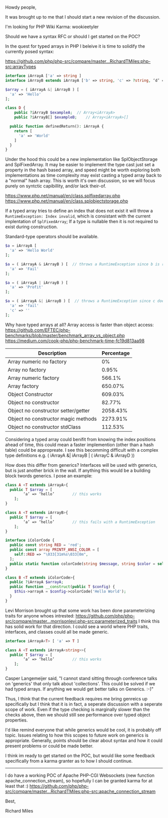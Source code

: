 Howdy people, 

It was brought up to me that I should start a new revision of the discussion.

I'm looking for PHP Wiki Karma: wookieetyler

Should we have a syntax RFC or should I get started on the POC?

In the quest for typed arrays in PHP I beleive it is time to solidify the currently posed syntax:

https://github.com/php/php-src/compare/master...RichardTMiles:php-src:arrayTypes

```php
interface iArrayA ['a' => string ]
interface iArrayB extends iArrayA ['b' => string, 'c' => ?string, ‘d’ =>  SomeClass, ‘e’=>  ?iArrayA, ‘f’ => mixed ]

$array = ( iArrayA &| iArrayB ) [
  'a' => 'Hello'
];

class D {
	public ?iArrayB $exampleA;	// Array<iArrayA>
	public ?iArrayB[] $exampleB;	// Array<iArrayA>[]

  public function definedReturn(): iArrayA {
    return [
      'a' => 'World'
    ]
  }
}
```

Under the hood this could be a new implementation like SplObjectStorage and SplFixedArray. It may be easier to implement the type cast just set a property in the hash based array, and speed might be worth exploring both implementations as time complexity may exist casting a typed array back to a "normal" hash array. This is worth it's own discussion, so we will focus purely on syntctic capibillity, and/or lack their-of. 

https://www.php.net/manual/en/class.splfixedarray.php
https://www.php.net/manual/en/class.splobjectstorage.php

If a typed array tries to define an index that does not exist it will throw a `RuntimeException: Index invalid`, which is consistant with the current implentation of `SplFixedArray`; If a type is nullable then it is not required to exist during construction.

Standard-type operators should be available. 
```php
$a = iArrayA [
  'a' => 'Hello World'
];

$a = ( iArrayA & iArrayB ) [  // throws a RuntimeException since b is required in iArrayB
  'a' => 'Fail'
];

$a = ( iArrayA | iArrayB ) [
  'a' => 'Profit'
];

$a = ( iArrayA &| iArrayB ) [  // throws a RuntimeException since c does not exist in iArrayA and b is required in iArrayB
  'a' => 'fail'
  'c' => ''
];
```

Why have typed arrays at all? Array access is faster than object access:
https://github.com/EFTEC/php-benchmarks/blob/master/benchmark_array_vs_object.php
https://medium.com/cook-php/php-benchmark-time-fc19d813aa98

| Description                                  | Percentage   |
|----------------------------------------------|--------------|
| Array numeric no factory                     | 0%           |
| Array no factory                             | 0.95%        |
| Array numeric factory                        | 566.1%       |
| Array factory                                | 650.07%      |
| Object Constructor                           | 609.03%      |
| Object no constructor                        | 82.77%       |
| Object no constructor setter/getter          | 2058.43%     |
| Object no constructor magic methods          | 2273.91%     |
| Object no constructor stdClass               | 112.53%      |

Considering a typed array could benifit from knowing the index positions ahead of time, this could mean a faster implemention (other than a hash table) could be appropreate. I see this becomming difficult with a complex type definitions e.g. ( iArrayA &| iArrayB | ( iArrayC & iArrayD ))

How does this differ from generics? Interfaces will be used with generics, but is just another brick in the wall. If anything this would be a building block twords generics. I pose an example:

```php
class A <T extends iArrayA>{
  public T $array = [
		‘a’ => ‘hello’        // this works
	];
}

class A <T extends iArrayB>{
  public T $array = [
		‘a’ => ‘hello’        // this fails with a RuntimeException
	];
}

interface iColorCode { 
  public const string RED = 'red';
  public const array PRINTF_ANSI_COLOR = [
    self::RED => "\033[31m%s\033[0m",
  ];
  public static function colorCode(string $message, string $color = self::RED): iArrayA;
}

class B <T extends iColorCode>{
  public ?iArrayA $arrayA;
  public function __construct(public T $config) {
    $this->arrayA = $config->colorCode('Hello World');
  }
}

``` 

Levi Morrison brought up that some work has been done parameterizing traits for anyone whoes intrested:
https://github.com/php/php-src/compare/master...morrisonlevi:php-src:parameterized_traits
I think this has solid work for that direction. I could see a world where PHP traits, interfaces, and classes could all be made generic. 

```php
interface iArrayA<T> [ 'a' => T ]

class A <T extends iArrayA<string>>{
  public T $array = [
		‘a’ => ‘hello’        // this works
	];
}
```

Casper Langemeijer said, "I cannot stand sitting through conference talks on 'generics' that only talk about 'collections'. This could be solved if we had typed arrays. If anything we would get better talks on Generics. :-)"

Thus, I think that the current feedback requires me bring genreics up specifically but I think that it is in fact, a seperate discussion with a seperate scope of work. Even if the type checking is marginally slower than the checks above, then we should still see performance over typed object properties. 

I'd like remind everyone that while generics would be cool, it is probably off topic. Issues relating to how this scopes to future work on generics is appropriate. Generally, points should be clear about syntax and how it could present problems or could be made better.

I think im ready to get started on the POC, but would like some feedback specifically from a karma granter as to how I should continue. 

___
I do have a working POC of Apache PHP-CGI Websockets (new function apache_connection_stream), so hopefully I can be granted karma for at least that :) 
https://github.com/php/php-src/compare/master...RichardTMiles:php-src:apache_connection_stream

Best,

Richard Miles
